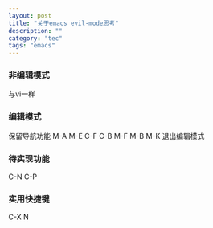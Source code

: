 ```yaml
---
layout: post
title: "关于emacs evil-mode思考"
description: ""
category: "tec"
tags: "emacs"
---
```


### 非编辑模式
与vi一样

### 编辑模式
保留导航功能
M-A M-E
C-F C-B M-F M-B
M-K 退出编辑模式

### 待实现功能
C-N C-P

### 实用快捷键
C-X N